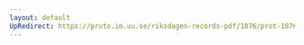 ```yaml
---
layout: default
UpRedirect: https://pruto.im.uu.se/riksdagen-records-pdf/1876/prot-1876--ak--057/prot-1876--ak--057_000.pdf
---
```

